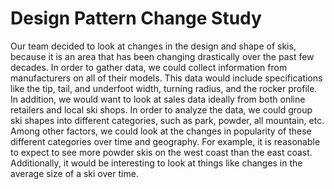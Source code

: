 # Design Pattern Change Study

Our team decided to look at changes in the design and shape of skis, because it is an area that has been changing drastically over the past few decades. In order to gather data, we could collect information from manufacturers on all of their models. This data would include specifications like the tip, tail, and underfoot width, turning radius, and the rocker profile. In addition, we would want to look at sales data ideally from both online retailers and local ski shops. In order to analyze the data, we could group ski shapes into different categories, such as park, powder, all mountain, etc. Among other factors, we could look at the changes in popularity of these different categories over time and geography. For example, it is reasonable to expect to see more powder skis on the west coast than the east coast. Additionally, it would be interesting to look at things like changes in the average size of a ski over time.

